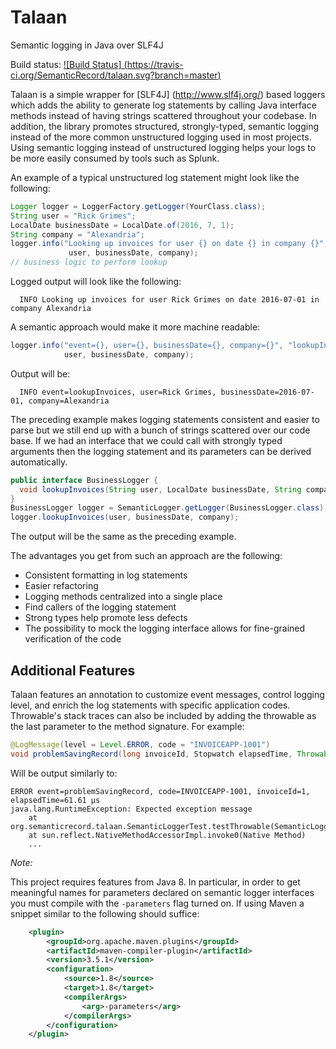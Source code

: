 # Talaan
Semantic logging in Java over SLF4J

Build status: [![Build Status] (https://travis-ci.org/SemanticRecord/talaan.svg?branch=master)](https://travis-ci.org/SemanticRecord/talaan "Travis CI Build")

Talaan is a simple wrapper for [SLF4J] (http://www.slf4j.org/) based loggers which adds the ability to
generate log statements by calling Java interface methods instead of having
strings scattered throughout your codebase. In addition, the library promotes
structured, strongly-typed, semantic logging instead of the more common
unstructured logging used in most projects. Using semantic logging instead of
unstructured logging helps your logs to be more easily consumed by tools such as
Splunk.

An example of a typical unstructured log statement might look like the following:

```java
Logger logger = LoggerFactory.getLogger(YourClass.class);
String user = "Rick Grimes";
LocalDate businessDate = LocalDate.of(2016, 7, 1);
String company = "Alexandria";
logger.info("Looking up invoices for user {} on date {} in company {}", 
             user, businessDate, company);
// business logic to perform lookup
```
Logged output will look like the following:
```console
  INFO Looking up invoices for user Rick Grimes on date 2016-07-01 in company Alexandria
```

A semantic approach would make it more machine readable: 
```java
logger.info("event={}, user={}, businessDate={}, company={}", "lookupInvoices", 
            user, businessDate, company);
```
Output will be: 
```console
  INFO event=lookupInvoices, user=Rick Grimes, businessDate=2016-07-01, company=Alexandria
```

The preceding example makes logging statements consistent and easier to parse
but we still end up with a bunch of strings scattered over our code base. If we
had an interface that we could call with strongly typed arguments then the
logging statement and its parameters can be derived automatically. 

```java
public interface BusinessLogger { 
  void lookupInvoices(String user, LocalDate businessDate, String company);
}
BusinessLogger logger = SemanticLogger.getLogger(BusinessLogger.class);
logger.lookupInvoices(user, businessDate, company);
```

The output will be the same as the preceding example.

The advantages you get from such an approach are the following:

* Consistent formatting in log statements
* Easier refactoring
* Logging methods centralized into a single place
* Find callers of the logging statement
* Strong types help promote less defects
* The possibility to mock the logging interface allows for fine-grained verification of the code

## Additional Features

Talaan features an annotation to customize event messages, control logging level, and enrich the 
log statements with specific application codes.  Throwable's stack traces can also be included by 
adding the throwable as the last parameter to the method signature.  For example:

```java
@LogMessage(level = Level.ERROR, code = "INVOICEAPP-1001")
void problemSavingRecord(long invoiceId, Stopwatch elapsedTime, Throwable t);
```	

Will be output similarly to:
```console
ERROR event=problemSavingRecord, code=INVOICEAPP-1001, invoiceId=1, elapsedTime=61.61 μs
java.lang.RuntimeException: Expected exception message
	at org.semanticrecord.talaan.SemanticLoggerTest.testThrowable(SemanticLoggerTest.java:92)
	at sun.reflect.NativeMethodAccessorImpl.invoke0(Native Method)
	...
```

*Note:*

This project requires features from Java 8. In particular, in order to get
meaningful names for parameters declared on semantic logger interfaces you must
compile with the `-parameters` flag turned on. If using Maven a snippet similar
to the following should suffice:

```xml
	<plugin>
		<groupId>org.apache.maven.plugins</groupId>
		<artifactId>maven-compiler-plugin</artifactId>
		<version>3.5.1</version>
		<configuration>
			<source>1.8</source>
			<target>1.8</target>
			<compilerArgs>
				<arg>-parameters</arg>
			</compilerArgs>
		</configuration>
	</plugin>
```
